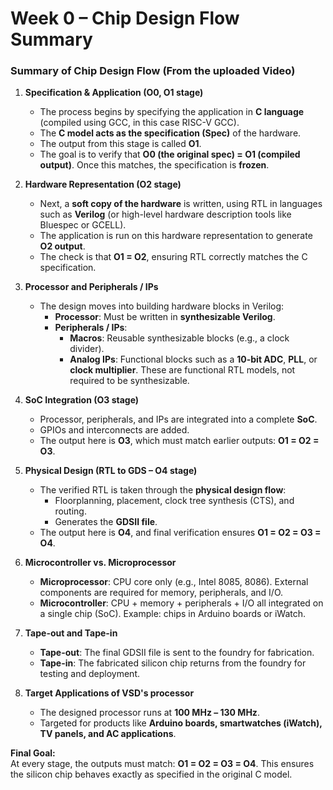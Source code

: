 # Week 0 – Chip Design Flow Summary

### Summary of Chip Design Flow (From the uploaded Video)

1. **Specification & Application (O0, O1 stage)**  
   - The process begins by specifying the application in **C language** (compiled using GCC, in this case RISC-V GCC).  
   - The **C model acts as the specification (Spec)** of the hardware.  
   - The output from this stage is called **O1**.  
   - The goal is to verify that **O0 (the original spec) = O1 (compiled output)**. Once this matches, the specification is **frozen**.

2. **Hardware Representation (O2 stage)**  
   - Next, a **soft copy of the hardware** is written, using RTL in languages such as **Verilog** (or high-level hardware description tools like Bluespec or GCELL).  
   - The application is run on this hardware representation to generate **O2 output**.  
   - The check is that **O1 = O2**, ensuring RTL correctly matches the C specification.

3. **Processor and Peripherals / IPs**  
   - The design moves into building hardware blocks in Verilog:  
     - **Processor**: Must be written in **synthesizable Verilog**.  
     - **Peripherals / IPs**:  
       - **Macros**: Reusable synthesizable blocks (e.g., a clock divider).  
       - **Analog IPs**: Functional blocks such as a **10-bit ADC**, **PLL**, or **clock multiplier**. These are functional RTL models, not required to be synthesizable.

4. **SoC Integration (O3 stage)**  
   - Processor, peripherals, and IPs are integrated into a complete **SoC**.  
   - GPIOs and interconnects are added.  
   - The output here is **O3**, which must match earlier outputs: **O1 = O2 = O3**.

5. **Physical Design (RTL to GDS – O4 stage)**  
   - The verified RTL is taken through the **physical design flow**:  
     - Floorplanning, placement, clock tree synthesis (CTS), and routing.  
     - Generates the **GDSII file**.  
   - The output here is **O4**, and final verification ensures **O1 = O2 = O3 = O4**.

6. **Microcontroller vs. Microprocessor**  
   - **Microprocessor**: CPU core only (e.g., Intel 8085, 8086). External components are required for memory, peripherals, and I/O.  
   - **Microcontroller**: CPU + memory + peripherals + I/O all integrated on a single chip (SoC). Example: chips in Arduino boards or iWatch.

7. **Tape-out and Tape-in**  
   - **Tape-out**: The final GDSII file is sent to the foundry for fabrication.  
   - **Tape-in**: The fabricated silicon chip returns from the foundry for testing and deployment.

8. **Target Applications of VSD's processor**  
   - The designed processor runs at **100 MHz – 130 MHz**.  
   - Targeted for products like **Arduino boards, smartwatches (iWatch), TV panels, and AC applications**.

**Final Goal:**  
At every stage, the outputs must match: **O1 = O2 = O3 = O4**. This ensures the silicon chip behaves exactly as specified in the original C model.

